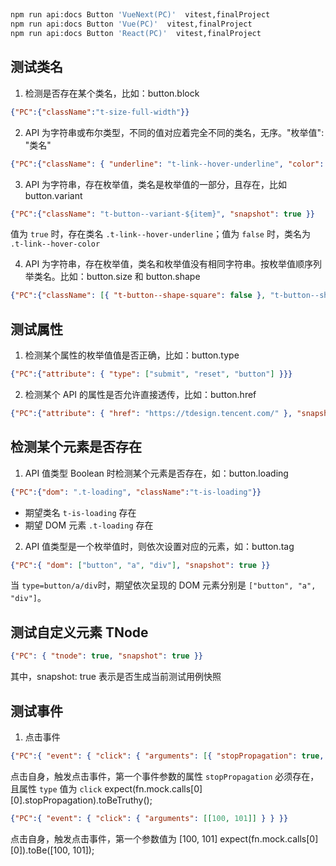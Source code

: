 ##

```bash
npm run api:docs Button 'VueNext(PC)'  vitest,finalProject
npm run api:docs Button 'Vue(PC)'  vitest,finalProject
npm run api:docs Button 'React(PC)'  vitest,finalProject
```

## 测试类名

1. 检测是否存在某个类名，比如：button.block

```json
{"PC":{"className":"t-size-full-width"}}
```

2. API 为字符串或布尔类型，不同的值对应着完全不同的类名，无序。"枚举值": "类名"

```json
{"PC":{"className": { "underline": "t-link--hover-underline", "color": "t-link--hover-color" }, "snapshot": true}}
```

3.  API 为字符串，存在枚举值，类名是枚举值的一部分，且存在，比如 button.variant
```json
{"PC":{"className": "t-button--variant-${item}", "snapshot": true }}
```

值为 `true` 时，存在类名 `.t-link--hover-underline`；值为 `false` 时，类名为 `.t-link--hover-color`


4. API 为字符串，存在枚举值，类名和枚举值没有相同字符串。按枚举值顺序列举类名。比如：button.size 和 button.shape

```json
{"PC":{"className": [{ "t-button--shape-square": false }, "t-button--shape-square", "t-button--shape-round", "t-button--shape-circle" ]}}
```

## 测试属性

1. 检测某个属性的枚举值值是否正确，比如：button.type

```json
{"PC":{"attribute": { "type": ["submit", "reset", "button"] }}}
```

2. 检测某个 API 的属性是否允许直接透传，比如：button.href

```json
{"PC":{"attribute": { "href": "https://tdesign.tencent.com/" }, "snapshot": true }}
```

## 检测某个元素是否存在

1. API 值类型 Boolean 时检测某个元素是否存在，如：button.loading

```json
{"PC":{"dom": ".t-loading", "className":"t-is-loading"}}
```
- 期望类名 `t-is-loading` 存在
- 期望 DOM 元素 `.t-loading` 存在

2. API 值类型是一个枚举值时，则依次设置对应的元素，如：button.tag

```json
{"PC":{ "dom": ["button", "a", "div"], "snapshot": true }}
```
当 `type=button/a/div`时，期望依次呈现的 DOM 元素分别是 `["button", "a", "div"]`。

## 测试自定义元素 TNode

```json
{"PC": { "tnode": true, "snapshot": true }}
```

其中，snapshot: true 表示是否生成当前测试用例快照

## 测试事件

1. 点击事件

```json
{"PC":{ "event": { "click": { "arguments": [{ "stopPropagation": true, "type": "click" }] } } }}
```

点击自身，触发点击事件，第一个事件参数的属性 `stopPropagation` 必须存在，且属性 `type` 值为 `click`
expect(fn.mock.calls[0][0].stopPropagation).toBeTruthy();

```json
{"PC":{ "event": { "click": { "arguments": [[100, 101]] } } }}
```
点击自身，触发点击事件，第一个参数值为 [100, 101]
expect(fn.mock.calls[0][0]).toBe([100, 101]);
